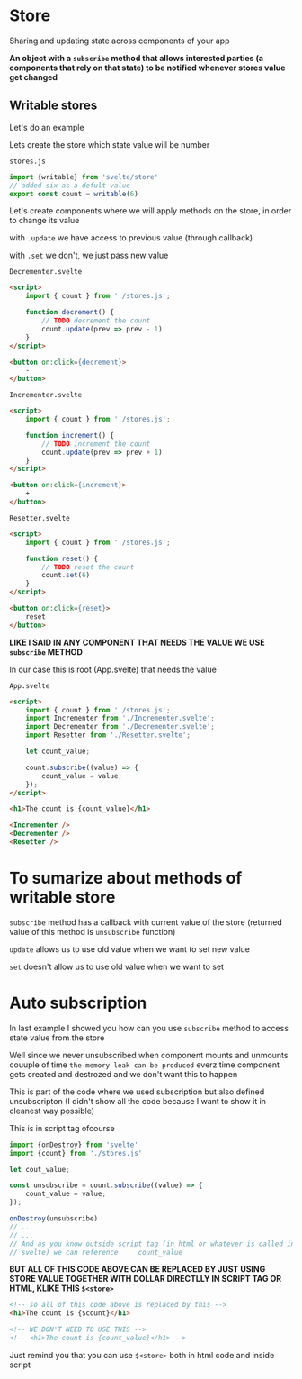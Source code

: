# Store

Sharing and updating state across components of your app

**An object with a `subscribe` method that allows interested parties (a components that rely on that state) to be notified whenever stores value get changed**

## Writable stores

Let's do an example

Lets create the store which state value will be number

`stores.js`

```js
import {writable} from 'svelte/store'
// added six as a defult value
export const count = writable(6)
```

Let's create components where we will apply methods on the store, in order to change its value

with `.update` we have access to previous value (through callback)

with `.set` we don't, we just pass new value


`Decrementer.svelte`

```html
<script>
	import { count } from './stores.js';

	function decrement() {
		// TODO decrement the count
		count.update(prev => prev - 1)
	}
</script>

<button on:click={decrement}>
	-
</button>
```

`Incrementer.svelte`

```html
<script>
	import { count } from './stores.js';

	function increment() {
		// TODO increment the count
		count.update(prev => prev + 1)
	}
</script>

<button on:click={increment}>
	+
</button>
```

`Resetter.svelte`

```html
<script>
	import { count } from './stores.js';

	function reset() {
		// TODO reset the count
		count.set(6)
	}
</script>

<button on:click={reset}>
	reset
</button>
```

**LIKE I SAID IN ANY COMPONENT THAT NEEDS THE VALUE WE USE `subscribe` METHOD**

In our case this is root (App.svelte) that needs the value

`App.svelte`

```html
<script>
	import { count } from './stores.js';
	import Incrementer from './Incrementer.svelte';
	import Decrementer from './Decrementer.svelte';
	import Resetter from './Resetter.svelte';

	let count_value;

	count.subscribe((value) => {
		count_value = value;
	});
</script>

<h1>The count is {count_value}</h1>

<Incrementer />
<Decrementer />
<Resetter />
```

# To sumarize about methods of writable store

`subscribe` method has a callback with current value of the store (returned value of this method is `unsubscribe` function)

`update` allows us to use old value when we want to set new value

`set` doesn't allow us to use old value when we want to set

# Auto subscription

In last example I showed you how can you use `subscribe` method to access state value from the store

Well since we never unsubscribed when component mounts and unmounts couuple of time `the memory leak can be produced` everz time component gets created and destrozed and we don't want this to happen

This is part of the code where we used subscription but also defined unsubscripton (I didn't show all the code because I want to show it in cleanest way possible)

This is in script tag ofcourse

```js
import {onDestroy} from 'svelte'
import {count} from './stores.js'

let cout_value;

const unsubscribe = count.subscribe((value) => {
	count_value = value;
});

onDestroy(unsubscribe)
// ...
// ...
// And as you know outside script tag (in html or whatever is called in 
// svelte) we can reference     count_value

```

**BUT ALL OF THIS CODE ABOVE CAN BE REPLACED BY JUST USING STORE VALUE TOGETHER WITH DOLLAR DIRECTLLY IN SCRIPT TAG OR HTML, KLIKE THIS `$<store>`**

```html
<!-- so all of this code above is replaced by this -->
<h1>The count is {$count}</h1>

<!-- WE DON'T NEED TO USE THIS -->
<!-- <h1>The count is {count_value}</h1> -->
```

Just remind you that you can use `$<store>` both in html code and inside script







